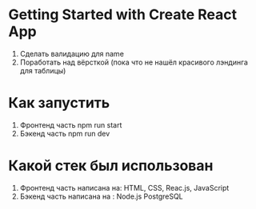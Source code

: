 # Getting Started with Create React App

1. Сделать валидацию для name
2. Поработать над вёрсткой (пока что не нашёл красивого лэндинга для таблицы)

# Как запустить

1. Фронтенд часть npm run start
2. Бэкенд часть npm run dev

# Какой стек был использован

1. Фронтенд часть написана на: HTML, CSS, Reac.js, JavaScript
2. Бэкенд часть написана на : Node.js PostgreSQL
